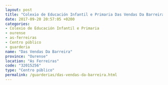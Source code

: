 ```yaml
---
layout: post
title: "Colexio de Educación Infantil e Primaria Das Vendas Da Barreira"
date: 2017-09-20 20:57:05 +0200
categories:
- Colexio de Educación Infantil e Primaria
- ourense
- as-ferreiras
- Centro público
- guarderia
name: "Das Vendas Da Barreira"
province: "Ourense"
location: "As Ferreiras"
code: "32015256"
type: "Centro público"
permalink: /guarderias/das-vendas-da-barreira.html
---
```

